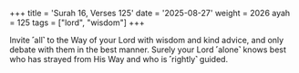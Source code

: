+++
title = 'Surah 16, Verses 125'
date = '2025-08-27'
weight = 2026
ayah = 125
tags = ["lord", "wisdom"]
+++

Invite ˹all˺ to the Way of your Lord with wisdom and kind advice, and only debate with them in the best manner. Surely your Lord ˹alone˺ knows best who has strayed from His Way and who is ˹rightly˺ guided.